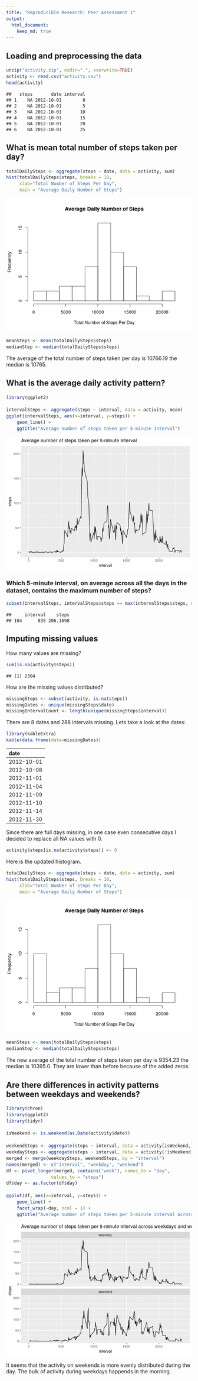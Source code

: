 ```yaml
---
title: "Reproducible Research: Peer Assessment 1"
output: 
  html_document:
    keep_md: true
---
```



## Loading and preprocessing the data


```r
unzip("activity.zip", exdir=".", overwrite=TRUE)
activity <- read.csv("activity.csv")
head(activity)
```

```
##   steps       date interval
## 1    NA 2012-10-01        0
## 2    NA 2012-10-01        5
## 3    NA 2012-10-01       10
## 4    NA 2012-10-01       15
## 5    NA 2012-10-01       20
## 6    NA 2012-10-01       25
```


## What is mean total number of steps taken per day?


```r
totalDailySteps <- aggregate(steps ~ date, data = activity, sum)
hist(totalDailySteps$steps, breaks = 10, 
     xlab="Total Number of Steps Per Day",
     main = "Average Daily Number of Steps")
```

![](PA1_template_files/figure-html/unnamed-chunk-3-1.png)<!-- -->

```r
meanSteps <- mean(totalDailySteps$steps)
medianStep <- median(totalDailySteps$steps)
```
The average of the total number of steps taken per day is 10766.19 the median is 10765.


## What is the average daily activity pattern?


```r
library(ggplot2)

intervalSteps <- aggregate(steps ~ interval, data = activity, mean)
ggplot(intervalSteps, aes(x=interval, y=steps)) +
    geom_line() +
    ggtitle("Average number of steps taken per 5-minute interval")
```

![](PA1_template_files/figure-html/unnamed-chunk-4-1.png)<!-- -->

### Which 5-minute interval, on average across all the days in the dataset, contains the maximum number of steps?


```r
subset(intervalSteps, intervalSteps$steps == max(intervalSteps$steps, na.rm = TRUE))
```

```
##     interval    steps
## 104      835 206.1698
```

## Imputing missing values

How many values are missing?


```r
sum(is.na(activity$steps))
```

```
## [1] 2304
```

How are the missing values distributed?


```r
missingSteps <- subset(activity, is.na(steps))
missingDates <- unique(missingSteps$date)
missingIntervalCount <- length(unique(missingSteps$interval))
```
There are 8 dates and 288 intervals missing. Lets take a look at the dates:

```r
library(kableExtra)
kable(data.frame(date=missingDates))
```

<table>
 <thead>
  <tr>
   <th style="text-align:left;"> date </th>
  </tr>
 </thead>
<tbody>
  <tr>
   <td style="text-align:left;"> 2012-10-01 </td>
  </tr>
  <tr>
   <td style="text-align:left;"> 2012-10-08 </td>
  </tr>
  <tr>
   <td style="text-align:left;"> 2012-11-01 </td>
  </tr>
  <tr>
   <td style="text-align:left;"> 2012-11-04 </td>
  </tr>
  <tr>
   <td style="text-align:left;"> 2012-11-09 </td>
  </tr>
  <tr>
   <td style="text-align:left;"> 2012-11-10 </td>
  </tr>
  <tr>
   <td style="text-align:left;"> 2012-11-14 </td>
  </tr>
  <tr>
   <td style="text-align:left;"> 2012-11-30 </td>
  </tr>
</tbody>
</table>

Since there are full days missing, in one case even consecutive days I decided to replace all NA values with 0.


```r
activity$steps[is.na(activity$steps)] <- 0
```

Here is the updated histogram.

```r
totalDailySteps <- aggregate(steps ~ date, data = activity, sum)
hist(totalDailySteps$steps, breaks = 10, 
     xlab="Total Number of Steps Per Day",
     main = "Average Daily Number of Steps")
```

![](PA1_template_files/figure-html/unnamed-chunk-10-1.png)<!-- -->

```r
meanSteps <- mean(totalDailySteps$steps)
medianStep <- median(totalDailySteps$steps)
```
The new average of the total number of steps taken per day is 9354.23 the median is 10395.0. They are lower than before because of the added zeros.



## Are there differences in activity patterns between weekdays and weekends?

```r
library(chron)
library(ggplot2)
library(tidyr)

isWeekend <- is.weekend(as.Date(activity$date))

weekendSteps <- aggregate(steps ~ interval, data = activity[isWeekend,], mean)
weekdaySteps <- aggregate(steps ~ interval, data = activity[!isWeekend,], mean)
merged <- merge(weekdaySteps, weekendSteps, by = "interval")
names(merged) <- c("interval", "weekday", "weekend")
df <- pivot_longer(merged, contains("week"), names_to = "day",
                 values_to = "steps")
df$day <- as.factor(df$day)

ggplot(df, aes(x=interval, y=steps)) +
    geom_line() +
    facet_wrap(~day, ncol = 1) +
    ggtitle("Average number of steps taken per 5-minute interval across weekdays and weekends")
```

![](PA1_template_files/figure-html/unnamed-chunk-11-1.png)<!-- -->


It seems that the activity on weekends is more evenly distributed during the day. The bulk of activity during weekdays happends in the morning.
